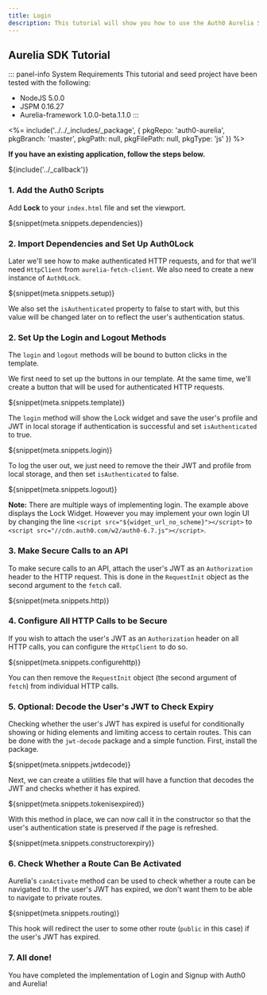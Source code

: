 ```yaml
---
title: Login
description: This tutorial will show you how to use the Auth0 Aurelia SDK to add authentication and authorization to your web app.
---
```

## Aurelia SDK Tutorial

::: panel-info System Requirements
This tutorial and seed project have been tested with the following:
* NodeJS 5.0.0
* JSPM 0.16.27
* Aurelia-framework 1.0.0-beta.1.1.0
:::

<%= include('../../_includes/_package', {
  pkgRepo: 'auth0-aurelia',
  pkgBranch: 'master',
  pkgPath: null,
  pkgFilePath: null,
  pkgType: 'js'
}) %>

**If you have an existing application, follow the steps below.**

${include('../\_callback')}

### 1. Add the Auth0 Scripts

Add **Lock** to your `index.html` file and set the viewport.

${snippet(meta.snippets.dependencies)}

### 2. Import Dependencies and Set Up Auth0Lock

Later we'll see how to make authenticated HTTP requests, and for that we'll need `HttpClient` from `aurelia-fetch-client`. We also need to create a new instance of `Auth0Lock`.

${snippet(meta.snippets.setup)}

We also set the `isAuthenticated` property to false to start with, but this value will be changed later on to reflect the user's authentication status.

### 2. Set Up the Login and Logout Methods

The `login` and `logout` methods will be bound to button clicks in the template.

We first need to set up the buttons in our template. At the same time, we'll create a button that will be used for authenticated HTTP requests.

${snippet(meta.snippets.template)}

The `login` method will show the Lock widget and save the user's profile and JWT in local storage if authentication is successful and set `isAuthenticated` to true.

${snippet(meta.snippets.login)}

To log the user out, we just need to remove the their JWT and profile from local storage, and then set `isAuthenticated` to false.

${snippet(meta.snippets.logout)}

__Note:__ There are multiple ways of implementing login. The example above displays the Lock Widget. However you may implement your own login UI by changing the line `<script src="${widget_url_no_scheme}"></script>` to `<script src="//cdn.auth0.com/w2/auth0-6.7.js"></script>`.

### 3. Make Secure Calls to an API

To make secure calls to an API, attach the user's JWT as an `Authorization` header to the HTTP request. This is done in the `RequestInit` object as the second argument to the `fetch` call.

${snippet(meta.snippets.http)}

### 4. Configure All HTTP Calls to be Secure

If you wish to attach the user's JWT as an `Authorization` header on all HTTP calls, you can configure the `HttpClient` to do so.

${snippet(meta.snippets.configurehttp)}

You can then remove the `RequestInit` object (the second argument of `fetch`) from individual HTTP calls.

### 5. Optional: Decode the User's JWT to Check Expiry

Checking whether the user's JWT has expired is useful for conditionally showing or hiding elements and limiting access to certain routes. This can be done with the `jwt-decode` package and a simple function. First, install the package.

${snippet(meta.snippets.jwtdecode)}

Next, we can create a utilities file that will have a function that decodes the JWT and checks whether it has expired.

${snippet(meta.snippets.tokenisexpired)}

With this method in place, we can now call it in the constructor so that the user's authentication state is preserved if the page is refreshed.

${snippet(meta.snippets.constructorexpiry)}

### 6. Check Whether a Route Can Be Activated

Aurelia's `canActivate` method can be used to check whether a route can be navigated to. If the user's JWT has expired, we don't want them to be able to navigate to private routes.

${snippet(meta.snippets.routing)}

This hook will redirect the user to some other route (`public` in this case) if the user's JWT has expired.

### 7. All done!

You have completed the implementation of Login and Signup with Auth0 and Aurelia!

